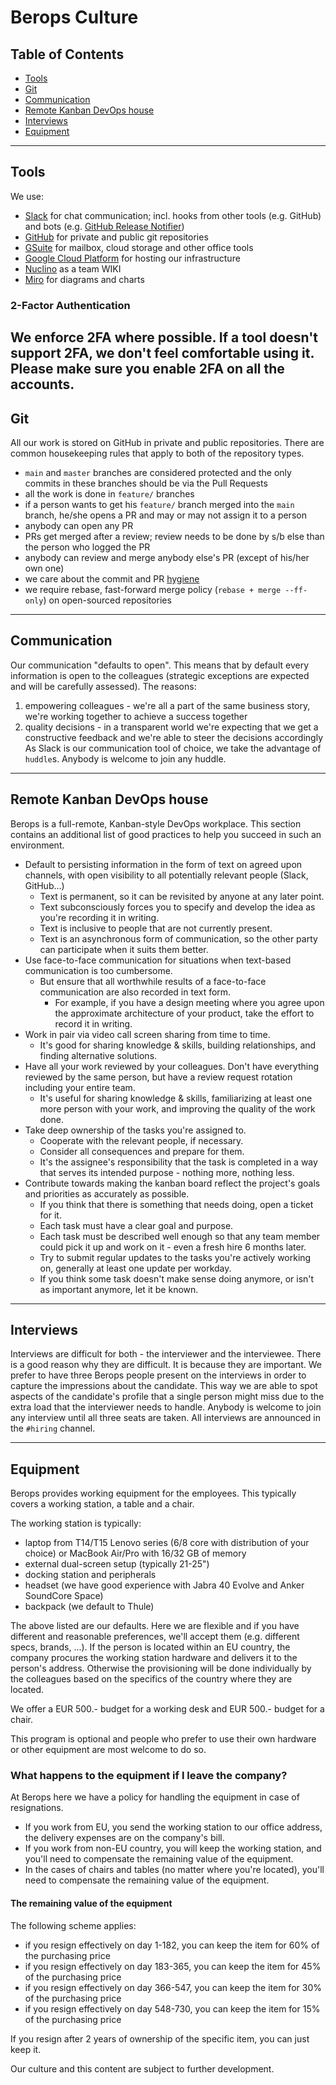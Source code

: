 # Berops Culture

## Table of Contents
- [Tools](#tools)
- [Git](#git)
- [Communication](#communication)
- [Remote Kanban DevOps house](#remotekanban)
- [Interviews](#interviews)
- [Equipment](#equipment)

---

<a name="tools"/>

## Tools

We use:
- [Slack](https://www.slack.com) for chat communication; incl. hooks from other tools (e.g. GitHub) and bots (e.g. [GitHub Release Notifier](https://github.com/justwatchcom/github-releases-notifier))
- [GitHub](https://www.github.com/berops) for private and public git repositories
- [GSuite](https://gsuite.google.com) for mailbox, cloud storage and other office tools
- [Google Cloud Platform](https://cloud.google.com) for hosting our infrastructure
- [Nuclino](https://www.nuclino.com) as a team WIKI
- [Miro](https://www.miro.com) for diagrams and charts

### 2-Factor Authentication

We enforce 2FA where possible. If a tool doesn't support 2FA, we don't feel comfortable using it. Please make sure you enable 2FA on all the accounts.
---

<a name="git">

## Git

All our work is stored on GitHub in private and public repositories. There are common housekeeping rules that apply to both of the repository types.
- `main` and `master` branches are considered protected and the only commits in these branches should be via the Pull Requests
- all the work is done in `feature/` branches
- if a person wants to get his `feature/` branch merged into the `main` branch, he/she opens a PR and may or may not assign it to a person
- anybody can open any PR
- PRs get merged after a review; review needs to be done by s/b else than the person who logged the PR
- anybody can review and merge anybody else's PR (except of his/her own one)
- we care about the commit and PR [hygiene](https://chris.beams.io/posts/git-commit/)
- we require rebase, fast-forward merge policy (`rebase + merge --ff-only`) on open-sourced repositories

---

<a name="communication">

## Communication

Our communication "defaults to open". This means that by default every information is open to the colleagues (strategic exceptions are expected and will be carefully assessed). The reasons:
1. empowering colleagues - we're all a part of the same business story, we're working together to achieve a success together
2. quality decisions - in a transparent world we're expecting that we get a constructive feedback and we're able to steer the decisions accordingly
As Slack is our communication tool of choice, we take the advantage of `huddle`s. Anybody is welcome to join any huddle.

---

<a name="remotekanban">

## Remote Kanban DevOps house

Berops is a full-remote, Kanban-style DevOps workplace. This section contains an additional list of good practices to help you succeed in such an environment.

- Default to persisting information in the form of text on agreed upon channels, with open visibility to all potentially relevant people (Slack, GitHub...)
  - Text is permanent, so it can be revisited by anyone at any later point.
  - Text subconsciously forces you to specify and develop the idea as you're recording it in writing.
  - Text is inclusive to people that are not currently present.
  - Text is an asynchronous form of communication, so the other party can participate when it suits them better.
- Use face-to-face communication for situations when text-based communication is too cumbersome.
  - But ensure that all worthwhile results of a face-to-face communication are also recorded in text form.
    - For example, if you have a design meeting where you agree upon the approximate architecture of your product, take the effort to record it in writing.
- Work in pair via video call screen sharing from time to time.
  - It's good for sharing knowledge & skills, building relationships, and finding alternative solutions.
- Have all your work reviewed by your colleagues. Don't have everything reviewed by the same person, but have a review request rotation including your entire team.
  - It's useful for sharing knowledge & skills, familiarizing at least one more person with your work, and improving the quality of the work done.
- Take deep ownership of the tasks you're assigned to.
  - Cooperate with the relevant people, if necessary.
  - Consider all consequences and prepare for them.
  - It's the assignee's responsibility that the task is completed in a way that serves its intended purpose - nothing more, nothing less.
- Contribute towards making the kanban board reflect the project's goals and priorities as accurately as possible.
  - If you think that there is something that needs doing, open a ticket for it.
  - Each task must have a clear goal and purpose.
  - Each task must be described well enough so that any team member could pick it up and work on it - even a fresh hire 6 months later.
  - Try to submit regular updates to the tasks you're actively working on, generally at least one update per workday.
  - If you think some task doesn't make sense doing anymore, or isn't as important anymore, let it be known.

---

<a name="interviews">

## Interviews

Interviews are difficult for both - the interviewer and the interviewee. There is a good reason why they are difficult. It is because they are important. We prefer to have three Berops people present on the interviews in order to capture the impressions about the candidate. This way we are able to spot aspects of the candidate's profile that a single person might miss due to the extra load that the interviewer needs to handle.
Anybody is welcome to join any interview until all three seats are taken. All interviews are announced in the `#hiring` channel.

---

<a name="equipment">

## Equipment

Berops provides working equipment for the employees. This typically covers a working station, a table and a chair.

The working station is typically:
- laptop from T14/T15 Lenovo series (6/8 core with distribution of your choice) or MacBook Air/Pro with 16/32 GB of memory
- external dual-screen setup (typically 21-25")
- docking station and peripherals
- headset (we have good experience with Jabra 40 Evolve and Anker SoundCore Space)
- backpack (we default to Thule)

The above listed are our defaults. Here we are flexible and if you have different and reasonable preferences, we'll accept them (e.g. different specs, brands, ...).
If the person is located within an EU country, the company procures the working station hardware and delivers it to the person's address. Otherwise the provisioning will be done individually by the colleagues based on the specifics of the country where they are located.

We offer a EUR 500.- budget for a working desk and EUR 500.- budget for a chair.

This program is optional and people who prefer to use their own hardware or other equipment are most welcome to do so.

### What happens to the equipment if I leave the company?

At Berops here we have a policy for handling the equipment in case of resignations.
- If you work from EU, you send the working station to our office address, the delivery expenses are on the company's bill.
- If you work from non-EU country, you will keep the working station, and you'll need to compensate the remaining value of the equipment.
- In the cases of chairs and tables (no matter where you're located), you'll need to compensate the remaining value of the equipment.

#### The remaining value of the equipment

The following scheme applies:
- if you resign effectively on day 1-182, you can keep the item for 60% of the purchasing price
- if you resign effectively on day 183-365, you can keep the item for 45% of the purchasing price
- if you resign effectively on day 366-547, you can keep the item for 30% of the purchasing price
- if you resign effectively on day 548-730, you can keep the item for 15% of the purchasing price

If you resign after 2 years of ownership of the specific item, you can just keep it.


Our culture and this content are subject to further development.
